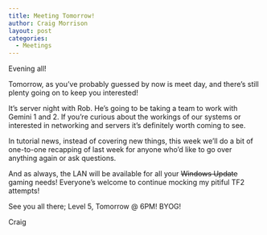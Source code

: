 ```yaml
---
title: Meeting Tomorrow!
author: Craig Morrison
layout: post
categories:
  - Meetings
---
```

Evening all!

Tomorrow, as you&#8217;ve probably guessed by now is meet day, and there&#8217;s still plenty going on to keep you interested!

It&#8217;s server night with Rob. He&#8217;s going to be taking a team to work with Gemini 1 and 2. If you&#8217;re curious about the workings of our systems or interested in networking and servers it&#8217;s definitely worth coming to see.

In tutorial news, instead of covering new things, this week we&#8217;ll do a bit of one-to-one recapping of last week for anyone who&#8217;d like to go over anything again or ask questions.

And as always, the LAN will be available for all your <strike>Windows Update</strike> gaming needs! Everyone&#8217;s welcome to continue mocking my pitiful TF2 attempts!

See you all there; Level 5, Tomorrow @ 6PM! BYOG!

Craig